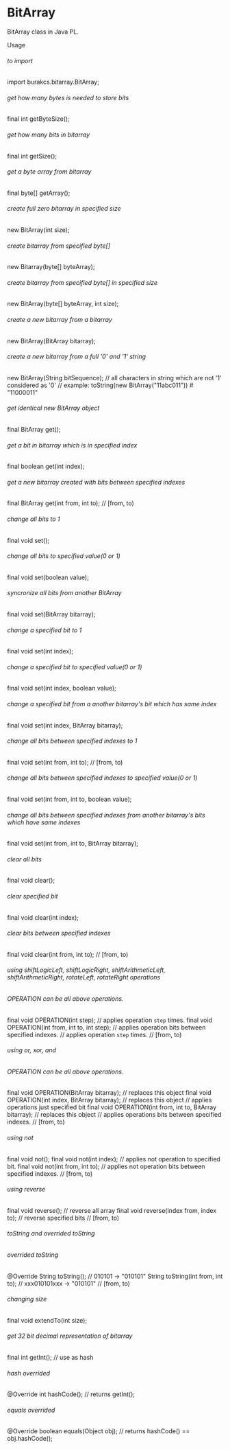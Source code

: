 # BitArray
BitArray class in Java PL.

Usage

###### to import
import burakcs.bitarray.BitArray;




###### get how many bytes is needed to store bits
final int getByteSize();

###### get how many bits in bitarray
final int getSize();

###### get a byte array from bitarray
final byte[] getArray();




###### create full zero bitarray in specified size
new BitArray(int size);

###### create bitarray from specified byte[]
new Bitarray(byte[] byteArray);

###### create bitarray from specified byte[] in specified size
new BitArray(byte[] byteArray, int size);

###### create a new bitarray from a bitarray
new BitArray(BitArray bitarray);

###### create a new bitarray from a full '0' and '1' string
new BitArray(String bitSequence);
  // all characters in string which are not '1' considered as '0'
  // example: toString(new BitArray("11abc011")) # "11000011"
  

 
  

###### get identical new BitArray object
final BitArray get();

###### get a bit in bitarray which is in specified index
final boolean get(int index);

###### get a new bitarray created with bits between specified indexes
final BitArray get(int from, int to);
  // [from, to)
  
  
  
  
###### change all bits to 1
final void set();

###### change all bits to specified value(0 or 1)
final void set(boolean value);

###### syncronize all bits from another BitArray
final void set(BitArray bitarray);

###### change a specified bit to 1
final void set(int index);

###### change a specified bit to specified value(0 or 1)
final void set(int index, boolean value);

###### change a specified bit from a another bitarray's bit which has same index
final void set(int index, BitArray bitarray);

###### change all bits between specified indexes to 1
final void set(int from, int to);
  // [from, to)
  
###### change all bits between specified indexes to specified value(0 or 1)
final void set(int from, int to, boolean value);

###### change all bits between specified indexes from another bitarray's bits which have same indexes
final void set(int from, int to, BitArray bitarray);

###### clear all bits
final void clear();

###### clear specified bit
final void clear(int index);

###### clear bits between specified indexes
final void clear(int from, int to);
  // [from, to)
  





###### using shiftLogicLeft, shiftLogicRight, shiftArithmeticLeft, shiftArithmeticRight, rotateLeft, rotateRight operations
###### OPERATION can be all above operations.
final void OPERATION(int step);
  // applies operation `step` times.
final void OPERATION(int from, int to, int step);
  // applies operation bits between specified indexes.
  // applies operation `step` times.
  // [from, to)
  





###### using or, xor, and
###### OPERATION can be all above operations.
final void OPERATION(BitArray bitarray);
  // replaces this object
final void OPERATION(int index, BitArray bitarray);
  // replaces this object
  // applies operations just specified bit
final void OPERATION(int from, int to, BitArray bitarray);
  // replaces this object
  // applies operations bits between specified indexes.
  // [from, to)
  
  
  
  
  
###### using not
final void not();
final void not(int index);
  // applies not operation to specified bit.
final void not(int from, int to);
  // applies not operation bits between specified indexes.
  // [from, to)
  
  
  
  
###### using reverse
final void reverse();
  // reverse all array
final void reverse(index from, index to);
  // reverse specified bits
  // [from, to)
  
  
  
  
###### toString and overrided toString
###### overrided toString
@Override String toString();
  // 010101 -> "010101"
String toString(int from, int to);
  // xxx010101xxx -> "010101"
  // [from, to)
  
  
  

###### changing size
final void extendTo(int size);



  
  
  
###### get 32 bit decimal representation of bitarray
final int getInt();
  // use as hash
  
  
###### hash overrided
@Override int hashCode();
  // returns getInt();
  
  
  
###### equals overrided
@Override boolean equals(Object obj);
  // returns hashCode() == obj.hashCode();

